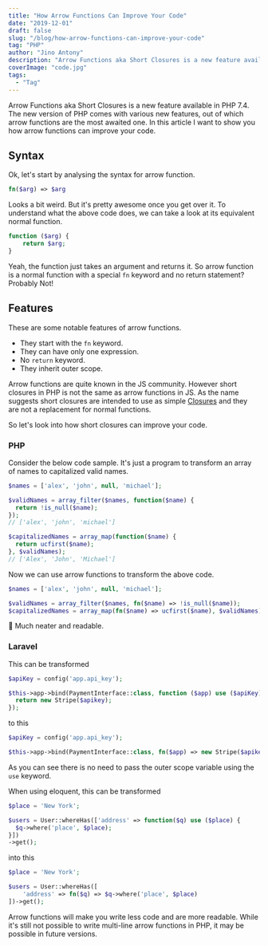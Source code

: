 ```yaml
---
title: "How Arrow Functions Can Improve Your Code"
date: "2019-12-01"
draft: false
slug: "/blog/how-arrow-functions-can-improve-your-code"
tag: "PHP"
author: "Jino Antony"
description: "Arrow Functions aka Short Closures is a new feature available in PHP 7.4. The new version of PHP comes with various new features, out of which arrow functions are the most awaited one. In this article I want to show you how arrow functions can improve your code."
coverImage: "code.jpg"
tags:
  - "Tag"
---
```


Arrow Functions aka Short Closures is a new feature available in PHP 7.4. The new version of PHP comes with various new features, out of which arrow functions are the most awaited one. In this article I want to show you how arrow functions can improve your code.

## Syntax

Ok, let's start by analysing the syntax for arrow function.

```php
fn($arg) => $arg
```

Looks a bit weird. But it's pretty awesome once you get over it. To understand what the above code does, we can take a look at its equivalent normal function.

```php
function ($arg) {
    return $arg;
}
```

Yeah, the function just takes an argument and returns it. So arrow function is a normal function with a special `fn` keyword and no return statement? Probably Not!

## Features

These are some notable features of arrow functions.

- They start with the `fn` keyword.
- They can have only one expression.
- No `return` keyword.
- They inherit outer scope.

Arrow functions are quite known in the JS community. However short closures in PHP is not the same as arrow functions in JS. As the name suggests short closures are intended to use as simple [Closures](https://www.php.net/manual/en/class.closure.php) and they are not a replacement for normal functions.

So let's look into how short closures can improve your code.

### PHP

Consider the below code sample. It's just a program to transform an array of names to capitalized valid names.

```php
$names = ['alex', 'john', null, 'michael'];

$validNames = array_filter($names, function($name) {
  return !is_null($name);
});
// ['alex', 'john', 'michael']

$capitalizedNames = array_map(function($name) {
  return ucfirst($name);
}, $validNames);
// ['Alex', 'John', 'Michael']
```
Now we can use arrow functions to transform the above code.

```php
$names = ['alex', 'john', null, 'michael'];

$validNames = array_filter($names, fn($name) => !is_null($name));
$capitalizedNames = array_map(fn($name) => ucfirst($name), $validNames);
```
🥰 Much neater and readable.

### Laravel

This can be transformed

```php
$apiKey = config('app.api_key');

$this->app->bind(PaymentInterface::class, function ($app) use ($apiKey) {
  return new Stripe($apikey);
});
```
to this

```php
$apiKey = config('app.api_key');

$this->app->bind(PaymentInterface::class, fn($app) => new Stripe($apikey));
```
As you can see there is no need to pass the outer scope variable using the `use` keyword.

When using eloquent, this can be transformed

```php
$place = 'New York';

$users = User::whereHas(['address' => function($q) use ($place) {
  $q->where('place', $place);
}])
->get();
```
into this
```php
$place = 'New York';

$users = User::whereHas([
    'address' => fn($q) => $q->where('place', $place)
])->get();
```

Arrow functions will make you write less code and are more readable. While it's still not possible to write multi-line arrow functions in PHP, it may be possible in future versions.